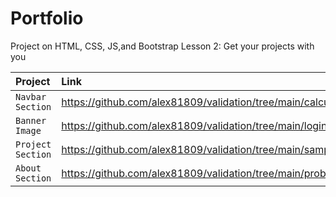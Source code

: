 # Portfolio
Project on HTML, CSS, JS,and Bootstrap Lesson 2: Get your projects with you

| Project | Link | 
| :------ | :---------- | 
| `Navbar Section` | https://github.com/alex81809/validation/tree/main/calculator | https://github.com/alex81809/validation/tree/main/calculator |
| `Banner Image` | https://github.com/alex81809/validation/tree/main/login_form | 
| `Project Section` | https://github.com/alex81809/validation/tree/main/sample%20form |  
| `About Section` | https://github.com/alex81809/validation/tree/main/problem |  
